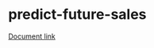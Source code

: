 # predict-future-sales

[Document link](https://nbviewer.jupyter.org/github/siahuat0727/predict-future-sales/blob/master/predict-future-sales.ipynb)
